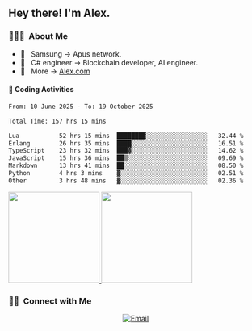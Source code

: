 

<h2> Hey there! I'm Alex.</h2>

<h3> 👨🏻‍💻 &nbsp;About Me </h3>

- 🤔 &nbsp; Samsung -> Apus network.
- 🌱 &nbsp; C# engineer -> Blockchain developer, AI engineer.
- 🔗 &nbsp; More -> [Alex.com](https://alex-yang.netlify.app/)




#### 🔨 Coding Activities



<!--START_SECTION:waka-->

```txt
From: 10 June 2025 - To: 19 October 2025

Total Time: 157 hrs 15 mins

Lua           52 hrs 15 mins  ████████░░░░░░░░░░░░░░░░░   32.44 %
Erlang        26 hrs 35 mins  ████░░░░░░░░░░░░░░░░░░░░░   16.51 %
TypeScript    23 hrs 32 mins  ███▓░░░░░░░░░░░░░░░░░░░░░   14.62 %
JavaScript    15 hrs 36 mins  ██▒░░░░░░░░░░░░░░░░░░░░░░   09.69 %
Markdown      13 hrs 41 mins  ██░░░░░░░░░░░░░░░░░░░░░░░   08.50 %
Python        4 hrs 3 mins    ▓░░░░░░░░░░░░░░░░░░░░░░░░   02.51 %
Other         3 hrs 48 mins   ▓░░░░░░░░░░░░░░░░░░░░░░░░   02.36 %
```

<!--END_SECTION:waka-->
<a href="https://github.com/Alex-wuhu">
  <img height="180em" src="https://github-readme-stats.vercel.app/api?username=Alex-wuhu&theme=buefy&show_icons=true" />
  <img height="180em" src="https://github-readme-stats.vercel.app/api/top-langs/?username=Alex-wuhu&theme=buefy&layout=compact" />
</a>


<h3> 🤝🏻 &nbsp;Connect with Me </h3>

<p align="center">
<a href="yanglongwei06@gmail.com"><img alt="Email" src="https://img.shields.io/badge/Email-yanglongwei06@gmail.com-blue?style=flat-square&logo=gmail"></a>
</p>

